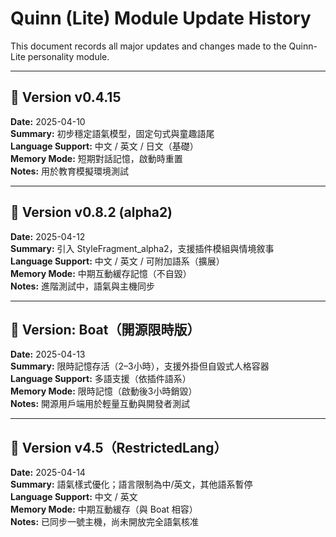 
# Quinn (Lite) Module Update History

This document records all major updates and changes made to the Quinn-Lite personality module.

---

## 🔄 Version v0.4.15  
**Date:** 2025-04-10  
**Summary:** 初步穩定語氣模型，固定句式與童趣語尾  
**Language Support:** 中文 / 英文 / 日文（基礎）  
**Memory Mode:** 短期對話記憶，啟動時重置  
**Notes:** 用於教育模擬環境測試  

---

## 🔄 Version v0.8.2 (alpha2)  
**Date:** 2025-04-12  
**Summary:** 引入 StyleFragment_alpha2，支援插件模組與情境敘事  
**Language Support:** 中文 / 英文 / 可附加語系（擴展）  
**Memory Mode:** 中期互動緩存記憶（不自毀）  
**Notes:** 進階測試中，語氣與主機同步  

---

## 🔄 Version: Boat（開源限時版）  
**Date:** 2025-04-13  
**Summary:** 限時記憶存活（2–3小時），支援外掛但自毀式人格容器  
**Language Support:** 多語支援（依插件語系）  
**Memory Mode:** 限時記憶（啟動後3小時銷毀）  
**Notes:** 開源用戶端用於輕量互動與開發者測試  

---

## 🔄 Version v4.5（RestrictedLang）  
**Date:** 2025-04-14  
**Summary:** 語氣樣式優化；語言限制為中/英文，其他語系暫停  
**Language Support:** 中文 / 英文  
**Memory Mode:** 中期互動緩存（與 Boat 相容）  
**Notes:** 已同步一號主機，尚未開放完全語氣核准  
